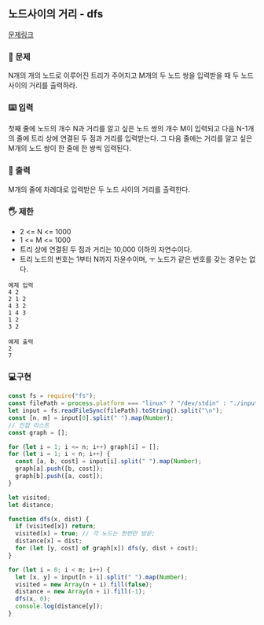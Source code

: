 ## 노드사이의 거리 - dfs

[문제링크](https://www.acmicpc.net/problem/1240)

### 🙏 문제

N개의 개의 노드로 이루어진 트리가 주어지고 M개의 두 노드 쌍을 입력받을 때 두 노드 사이의 거리를 출력하라.

### ⌨️ 입력

첫째 줄에 노드의 개수 N과 거리를 알고 싶은 노드 쌍의 개수 M이 입력되고 다음 N-1개의 줄에 트리 상에 연결된 두 점과 거리를 입력받는다. 그 다음 줄에는 거리를 알고 싶은 M개의 노드 쌍이 한 줄에 한 쌍씩 입력된다.

### 🎨 출력

M개의 줄에 차례대로 입력받은 두 노드 사이의 거리를 출력한다.

### 🖐️ 제한

- 2 <= N <= 1000
- 1 <= M <= 1000
- 트리 상에 연결된 두 점과 거리는 10,000 이하의 자연수이다.
- 트리 노드의 번호는 1부터 N까지 자윤수이며, ㅜ 노드가 같은 번호를 갖는 경우는 없다.

```
예제 입력
4 2
2 1 2
4 3 2
1 4 3
1 2
3 2

예제 출력
2
7
```

### 💻구현

```javascript
const fs = require("fs");
const filePath = process.platform === "linux" ? "/dev/stdin" : "./input.txt";
let input = fs.readFileSync(filePath).toString().split("\n");
const [n, m] = input[0].split(" ").map(Number);
// 인접 리스트
const graph = [];

for (let i = 1; i <= n; i++) graph[i] = [];
for (let i = 1; i < n; i++) {
  const [a, b, cost] = input[i].split(" ").map(Number);
  graph[a].push([b, cost]);
  graph[b].push([a, cost]);
}

let visited;
let distance;

function dfs(x, dist) {
  if (visited[x]) return;
  visited[x] = true; // 각 노드는 한번만 방문;
  distance[x] = dist;
  for (let [y, cost] of graph[x]) dfs(y, dist + cost);
}

for (let i = 0; i < m; i++) {
  let [x, y] = input[n + i].split(" ").map(Number);
  visited = new Array(n + i).fill(false);
  distance = new Array(n + i).fill(-1);
  dfs(x, 0);
  console.log(distance[y]);
}
```
